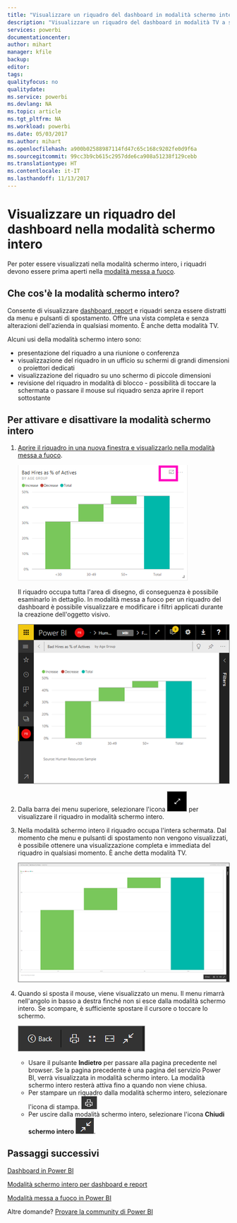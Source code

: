 ```yaml
---
title: "Visualizzare un riquadro del dashboard in modalità schermo intero (modalità TV)"
description: "Visualizzare un riquadro del dashboard in modalità TV a schermo intero"
services: powerbi
documentationcenter: 
author: mihart
manager: kfile
backup: 
editor: 
tags: 
qualityfocus: no
qualitydate: 
ms.service: powerbi
ms.devlang: NA
ms.topic: article
ms.tgt_pltfrm: NA
ms.workload: powerbi
ms.date: 05/03/2017
ms.author: mihart
ms.openlocfilehash: a900b02588987114fd47c65c168c9202fe0d9f6a
ms.sourcegitcommit: 99cc3b9cb615c2957dde6ca908a51238f129cebb
ms.translationtype: HT
ms.contentlocale: it-IT
ms.lasthandoff: 11/13/2017
---
```

# <a name="display-a-dashboard-tile-in-full-screen-mode"></a>Visualizzare un riquadro del dashboard nella modalità schermo intero
Per poter essere visualizzati nella modalità schermo intero, i riquadri devono essere prima aperti nella [modalità messa a fuoco](service-focus-mode.md).

## <a name="what-is-full-screen-mode"></a>Che cos'è la modalità schermo intero?
Consente di visualizzare [dashboard, report](service-fullscreen-mode.md) e riquadri senza essere distratti da menu e pulsanti di spostamento.  Offre una vista completa e senza alterazioni dell'azienda in qualsiasi momento. È anche detta modalità TV.

Alcuni usi della modalità schermo intero sono:

* presentazione del riquadro a una riunione o conferenza
* visualizzazione del riquadro in un ufficio su schermi di grandi dimensioni o proiettori dedicati
* visualizzazione del riquadro su uno schermo di piccole dimensioni
* revisione del riquadro in modalità di blocco - possibilità di toccare la schermata o passare il mouse sul riquadro senza aprire il report sottostante

## <a name="to-turn-full-screen-mode-on-and-off"></a>Per attivare e disattivare la modalità schermo intero
1. [Aprire il riquadro in una nuova finestra e visualizzarlo nella modalità messa a fuoco](service-focus-mode.md).
   
    ![](media/service-tile-fullscreen-mode/power-bi-focus.png)
   
    Il riquadro occupa tutta l'area di disegno, di conseguenza è possibile esaminarlo in dettaglio. In modalità messa a fuoco per un riquadro del dashboard è possibile visualizzare e modificare i filtri applicati durante la creazione dell'oggetto visivo.
   
    ![](media/service-tile-fullscreen-mode/power-bi-focus3.png)
2. Dalla barra dei menu superiore, selezionare l'icona ![](media/service-tile-fullscreen-mode/powerbi-full-screen-icon.png) per visualizzare il riquadro in modalità schermo intero.
3. Nella modalità schermo intero il riquadro occupa l'intera schermata. Dal momento che menu e pulsanti di spostamento non vengono visualizzati,  è possibile ottenere una visualizzazione completa e immediata del riquadro in qualsiasi momento. È anche detta modalità TV.
   
   ![](media/service-tile-fullscreen-mode/power-bi-fullscreen.png)
4. Quando si sposta il mouse, viene visualizzato un menu. Il menu rimarrà nell'angolo in basso a destra finché non si esce dalla modalità schermo intero. Se scompare, è sufficiente spostare il cursore o toccare lo schermo.
   
    ![](media/service-tile-fullscreen-mode/power-bi-menu.png)
   
   * Usare il pulsante **Indietro** per passare alla pagina precedente nel browser. Se la pagina precedente è una pagina del servizio Power BI, verrà visualizzata in modalità schermo intero.  La modalità schermo intero resterà attiva fino a quando non viene chiusa.
   * Per stampare un riquadro dalla modalità schermo intero, selezionare l'icona di stampa.
     ![](media/service-tile-fullscreen-mode/print-icon.png)
   * Per uscire dalla modalità schermo intero, selezionare l'icona **Chiudi schermo intero** ![](media/service-tile-fullscreen-mode/power-bi-close-full-screen.png).

## <a name="next-steps"></a>Passaggi successivi
[Dashboard in Power BI](service-dashboards.md)

[Modalità schermo intero per dashboard e report](service-fullscreen-mode.md)

[Modalità messa a fuoco in Power BI](service-focus-mode.md)

Altre domande? [Provare la community di Power BI](http://community.powerbi.com/)

